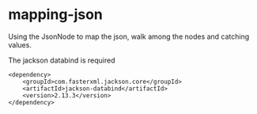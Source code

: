 # mapping-json

Using the JsonNode to map the json, walk among the nodes and catching values.

The jackson databind is required

```
<dependency>
    <groupId>com.fasterxml.jackson.core</groupId>
    <artifactId>jackson-databind</artifactId>
    <version>2.13.3</version>
</dependency>
```
